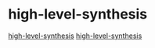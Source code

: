 # high-level-synthesis

[high-level-synthesis](https://github.com/JulianKemmerer/PipelineC)
[high-level-synthesis](https://github.com/google/xls)
